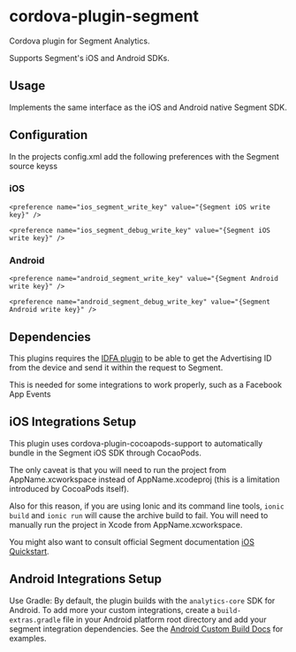 # cordova-plugin-segment

Cordova plugin for Segment Analytics.

Supports Segment's iOS and Android SDKs.

## Usage
Implements the same interface as the iOS and Android native Segment SDK.

## Configuration

In the projects config.xml add the following preferences with the Segment source keyss

### iOS

`<preference name="ios_segment_write_key" value="{Segment iOS write key}" />`

`<preference name="ios_segment_debug_write_key" value="{Segment iOS write key}" />`

### Android

`<preference name="android_segment_write_key" value="{Segment Android write key}" />`

`<preference name="android_segment_debug_write_key" value="{Segment Android write key}" />`

## Dependencies

This plugins requires the [IDFA plugin][] to be able to get the Advertising ID from the device and send it within the request to Segment.

This is needed for some integrations to work properly, such as a Facebook App Events


## iOS Integrations Setup
This plugin uses cordova-plugin-cocoapods-support to automatically bundle in the Segment iOS SDK through CocaoPods.

The only caveat is that you will need to run the project from AppName.xcworkspace instead of AppName.xcodeproj (this is a limitation introduced by CocoaPods itself).

Also for this reason, if you are using Ionic and its command line tools, `ionic build` and `ionic run` will cause the archive build to fail. You will need to manually run the project in Xcode from AppName.xcworkspace.

You might also want to consult official Segment documentation [iOS Quickstart][].

## Android Integrations Setup
Use Gradle:
By default, the plugin builds with the `analytics-core` SDK for Android.
To add more your custom integrations, create a `build-extras.gradle` file in your Android platform root directory and add your segment integration dependencies. See the [Android Custom Build Docs][] for examples.

[Analytics.js]: https://segment.io/docs/libraries/analytics.js
[iOS Quickstart]: https://segment.com/docs/libraries/ios/quickstart/
[Android Custom Build Docs]: https://segment.com/docs/libraries/android/#custom-builds
[IDFA plugin]: https://www.npmjs.com/package/cordova-plugin-idfa
